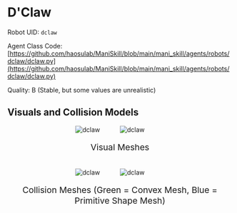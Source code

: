 <!-- THIS IS ALL GENERATED DOCUMENTATION via generate_robot_docs.py. DO NOT MODIFY THIS FILE DIRECTLY. -->

# D'Claw

Robot UID: `dclaw`

Agent Class Code: [https://github.com/haosulab/ManiSkill/blob/main/mani_skill/agents/robots/dclaw/dclaw.py](https://github.com/haosulab/ManiSkill/blob/main/mani_skill/agents/robots/dclaw/dclaw.py)

Quality: B (Stable, but some values are unrealistic)

## Visuals and Collision Models

<div>
    <div style="max-width: 100%; display: flex; justify-content: center;">
        <img src="/_static/robot_images/dclaw/front_visual.png" style='min-width:min(50%, 100px);max-width:50%;height:auto' alt="dclaw">
        <img src="/_static/robot_images/dclaw/side_visual.png" style='min-width:min(50%, 100px);max-width:50%;height:auto' alt="dclaw">
    </div>
    <p style="text-align: center; font-size: 1.2rem;">Visual Meshes</p>
    <br/>
    <div style="max-width: 100%; display: flex; justify-content: center;">
        <img src="/_static/robot_images/dclaw/front_collision.png" style='min-width:min(50%, 100px);max-width:50%;height:auto' alt="dclaw">
        <img src="/_static/robot_images/dclaw/side_collision.png" style='min-width:min(50%, 100px);max-width:50%;height:auto' alt="dclaw">
    </div>
    <p style="text-align: center; font-size: 1.2rem;">Collision Meshes (Green = Convex Mesh, Blue = Primitive Shape Mesh)</p>
</div>

